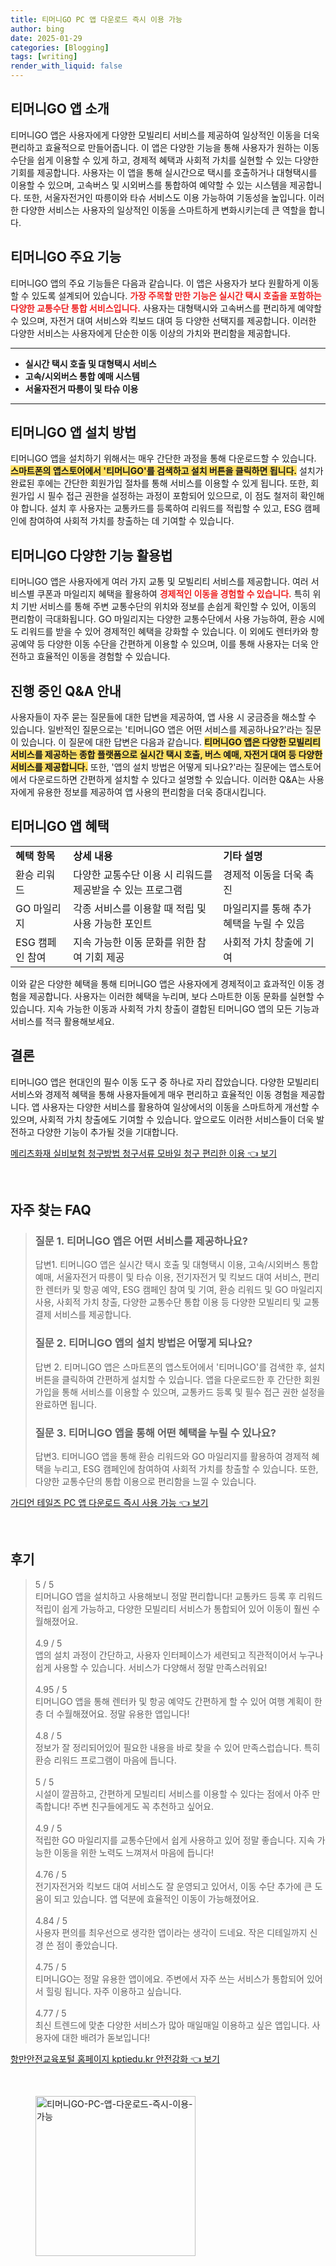 ```yaml
---
title: 티머니GO PC 앱 다운로드 즉시 이용 가능
author: bing
date: 2025-01-29
categories: [Blogging]
tags: [writing]
render_with_liquid: false
---
```



<h2 id='티머니GO_앱_소개'>티머니GO 앱 소개</h2>

<p>티머니GO 앱은 사용자에게 다양한 모빌리티 서비스를 제공하여 일상적인 이동을 더욱 편리하고 효율적으로 만들어줍니다. 이 앱은 다양한 기능을 통해 사용자가 원하는 이동 수단을 쉽게 이용할 수 있게 하고, 경제적 혜택과 사회적 가치를 실현할 수 있는 다양한 기회를 제공합니다. 사용자는 이 앱을 통해 실시간으로 택시를 호출하거나 대형택시를 이용할 수 있으며, 고속버스 및 시외버스를 통합하여 예약할 수 있는 시스템을 제공합니다. 또한, 서울자전거인 따릉이와 타슈 서비스도 이용 가능하여 기동성을 높입니다. 이러한 다양한 서비스는 사용자의 일상적인 이동을 스마트하게 변화시키는데 큰 역할을 합니다.</p>

<h2 id='티머니GO_주요_기능'>티머니GO 주요 기능</h2>

<p>티머니GO 앱의 주요 기능들은 다음과 같습니다. 이 앱은 사용자가 보다 원활하게 이동할 수 있도록 설계되어 있습니다. <b><span style="color: #ee2323;">가장 주목할 만한 기능은 실시간 택시 호출을 포함하는 다양한 교통수단 통합 서비스입니다.</span></b> 사용자는 대형택시와 고속버스를 편리하게 예약할 수 있으며, 자전거 대여 서비스와 킥보드 대여 등 다양한 선택지를 제공합니다. 이러한 다양한 서비스는 사용자에게 단순한 이동 이상의 가치와 편리함을 제공합니다.</p>

<hr />

<ul>
    <li><b>실시간 택시 호출 및 대형택시 서비스</b></li>
    <li><b>고속/시외버스 통합 예매 시스템</b></li>
    <li><b>서울자전거 따릉이 및 타슈 이용</b></li>
</ul>

<hr />

<h2 id='티머니GO_앱_설치_방법'>티머니GO 앱 설치 방법</h2>

<p>티머니GO 앱을 설치하기 위해서는 매우 간단한 과정을 통해 다운로드할 수 있습니다. <b><span style="background-color: #ffe066;">스마트폰의 앱스토어에서 '티머니GO'를 검색하고 설치 버튼을 클릭하면 됩니다.</span></b> 설치가 완료된 후에는 간단한 회원가입 절차를 통해 서비스를 이용할 수 있게 됩니다. 또한, 회원가입 시 필수 접근 권한을 설정하는 과정이 포함되어 있으므로, 이 점도 철저히 확인해야 합니다. 설치 후 사용자는 교통카드를 등록하여 리워드를 적립할 수 있고, ESG 캠페인에 참여하여 사회적 가치를 창출하는 데 기여할 수 있습니다.</p>

<h2 id='티머니GO_다양한_기능_활용법'>티머니GO 다양한 기능 활용법</h2>

<p>티머니GO 앱은 사용자에게 여러 가지 교통 및 모빌리티 서비스를 제공합니다. 여러 서비스별 쿠폰과 마일리지 혜택을 활용하여 <b><span style="color: #ee2323;">경제적인 이동을 경험할 수 있습니다.</span></b> 특히 위치 기반 서비스를 통해 주변 교통수단의 위치와 정보를 손쉽게 확인할 수 있어, 이동의 편리함이 극대화됩니다. GO 마일리지는 다양한 교통수단에서 사용 가능하여, 환승 시에도 리워드를 받을 수 있어 경제적인 혜택을 강화할 수 있습니다. 이 외에도 렌터카와 항공예약 등 다양한 이동 수단을 간편하게 이용할 수 있으며, 이를 통해 사용자는 더욱 안전하고 효율적인 이동을 경험할 수 있습니다.</p>

<h2 id='진행중인_QA_안내'>진행 중인 Q&A 안내</h2>

<p>사용자들이 자주 묻는 질문들에 대한 답변을 제공하여, 앱 사용 시 궁금증을 해소할 수 있습니다. 일반적인 질문으로는 '티머니GO 앱은 어떤 서비스를 제공하나요?'라는 질문이 있습니다. 이 질문에 대한 답변은 다음과 같습니다. <b><span style="background-color: #ffe066;">티머니GO 앱은 다양한 모빌리티 서비스를 제공하는 종합 플랫폼으로 실시간 택시 호출, 버스 예매, 자전거 대여 등 다양한 서비스를 제공합니다.</span></b> 또한, '앱의 설치 방법은 어떻게 되나요?'라는 질문에는 앱스토어에서 다운로드하면 간편하게 설치할 수 있다고 설명할 수 있습니다. 이러한 Q&A는 사용자에게 유용한 정보를 제공하여 앱 사용의 편리함을 더욱 증대시킵니다.</p>

<h2 id='티머니GO_앱_혜택'>티머니GO 앱 혜택</h2>

<table>
    <tr>
        <td><b>혜택 항목</b></td>
        <td><b>상세 내용</b></td>
        <td><b>기타 설명</b></td>
    </tr>
    <tr>
        <td>환승 리워드</td>
        <td>다양한 교통수단 이용 시 리워드를 제공받을 수 있는 프로그램</td>
        <td>경제적 이동을 더욱 촉진</td>
    </tr>
    <tr>
        <td>GO 마일리지</td>
        <td>각종 서비스를 이용할 때 적립 및 사용 가능한 포인트</td>
        <td>마일리지를 통해 추가 혜택을 누릴 수 있음</td>
    </tr>
    <tr>
        <td>ESG 캠페인 참여</td>
        <td>지속 가능한 이동 문화를 위한 참여 기회 제공</td>
        <td>사회적 가치 창출에 기여</td>
    </tr>
</table>

<p>이와 같은 다양한 혜택을 통해 티머니GO 앱은 사용자에게 경제적이고 효과적인 이동 경험을 제공합니다. 사용자는 이러한 혜택을 누리며, 보다 스마트한 이동 문화를 실현할 수 있습니다. 지속 가능한 이동과 사회적 가치 창출이 결합된 티머니GO 앱의 모든 기능과 서비스를 적극 활용해보세요.</p>

<h2 id='결론'>결론</h2>

<p>티머니GO 앱은 현대인의 필수 이동 도구 중 하나로 자리 잡았습니다. 다양한 모빌리티 서비스와 경제적 혜택을 통해 사용자들에게 매우 편리하고 효율적인 이동 경험을 제공합니다. 앱 사용자는 다양한 서비스를 활용하여 일상에서의 이동을 스마트하게 개선할 수 있으며, 사회적 가치 창출에도 기여할 수 있습니다. 앞으로도 이러한 서비스들이 더욱 발전하고 다양한 기능이 추가될 것을 기대합니다.</p>


<p><a class="click-button" title="메리츠화재 실비보험 청구방법 청구서류 모바일 청구 편리한 이용" href="https://purplelist.github.io/posts/%EB%A9%94%EB%A6%AC%EC%B8%A0%ED%99%94%EC%9E%AC-%EC%8B%A4%EB%B9%84%EB%B3%B4%ED%97%98-%EC%B2%AD%EA%B5%AC%EB%B0%A9%EB%B2%95-%EC%B2%AD%EA%B5%AC%EC%84%9C%EB%A5%98-%EB%AA%A8%EB%B0%94%EC%9D%BC-%EC%B2%AD%EA%B5%AC-%ED%8E%B8%EB%A6%AC%ED%95%9C-%EC%9D%B4%EC%9A%A9/" rel="dofollow">메리츠화재 실비보험 청구방법 청구서류 모바일 청구 편리한 이용 👈 보기</a></p><br>
<h2 id='자주_찾는_FAQ'>자주 찾는 FAQ</h2>
<div itemscope="" itemtype="https://schema.org/FAQPage"> 
<blockquote> 
<div itemscope="" itemprop="mainEntity" itemtype="https://schema.org/Question"> 
<h3 itemprop="name">질문 1. 티머니GO 앱은 어떤 서비스를 제공하나요?</h3> 
<div itemscope="" itemprop="acceptedAnswer" itemtype="https://schema.org/Answer"> 
<span itemprop="text"> 
<p>답변1. 티머니GO 앱은 실시간 택시 호출 및 대형택시 이용, 고속/시외버스 통합 예매, 서울자전거 따릉이 및 타슈 이용, 전기자전거 및 킥보드 대여 서비스, 편리한 렌터카 및 항공 예약, ESG 캠페인 참여 및 기여, 환승 리워드 및 GO 마일리지 사용, 사회적 가치 창출, 다양한 교통수단 통합 이용 등 다양한 모빌리티 및 교통 결제 서비스를 제공합니다.</p> 
</span> 
</div> 
</div> 

<div itemscope="" itemprop="mainEntity" itemtype="https://schema.org/Question"> 
<h3 itemprop="name">질문 2. 티머니GO 앱의 설치 방법은 어떻게 되나요?</h3> 
<div itemscope="" itemprop="acceptedAnswer" itemtype="https://schema.org/Answer"> 
<span itemprop="text"> 
<p>답변 2. 티머니GO 앱은 스마트폰의 앱스토어에서 '티머니GO'를 검색한 후, 설치 버튼을 클릭하여 간편하게 설치할 수 있습니다. 앱을 다운로드한 후 간단한 회원가입을 통해 서비스를 이용할 수 있으며, 교통카드 등록 및 필수 접근 권한 설정을 완료하면 됩니다.</p> 
</span> 
</div> 
</div> 

<div itemscope="" itemprop="mainEntity" itemtype="https://schema.org/Question"> 
<h3 itemprop="name">질문 3. 티머니GO 앱을 통해 어떤 혜택을 누릴 수 있나요?</h3> 
<div itemscope="" itemprop="acceptedAnswer" itemtype="https://schema.org/Answer"> 
<span itemprop="text"> 
<p>답변3. 티머니GO 앱을 통해 환승 리워드와 GO 마일리지를 활용하여 경제적 혜택을 누리고, ESG 캠페인에 참여하여 사회적 가치를 창출할 수 있습니다. 또한, 다양한 교통수단의 통합 이용으로 편리함을 느낄 수 있습니다.</p> 
</span> 
</div> 
</div> 
</blockquote> 
</div>
<p><a class="click-button" title="가디언 테일즈 PC 앱 다운로드 즉시 사용 가능" href="https://purplelist.github.io/posts/%EA%B0%80%EB%94%94%EC%96%B8-%ED%85%8C%EC%9D%BC%EC%A6%88-PC-%EC%95%B1-%EB%8B%A4%EC%9A%B4%EB%A1%9C%EB%93%9C-%EC%A6%89%EC%8B%9C-%EC%82%AC%EC%9A%A9-%EA%B0%80%EB%8A%A5/" rel="dofollow">가디언 테일즈 PC 앱 다운로드 즉시 사용 가능 👈 보기</a></p><br>
<h2 id='후기'>후기</h2>
<div itemscope itemtype="https://schema.org/Product">
  <blockquote>
  <div itemprop="review" itemscope itemtype="https://schema.org/Review">
      <div itemprop="reviewRating" itemscope itemtype="https://schema.org/Rating"> <span itemprop="ratingValue">5</span> / <span itemprop="bestRating">5</span> </div>
      <span itemprop="reviewBody">티머니GO 앱을 설치하고 사용해보니 정말 편리합니다! 교통카드 등록 후 리워드 적립이 쉽게 가능하고, 다양한 모빌리티 서비스가 통합되어 있어 이동이 훨씬 수월해졌어요.</span>
  </div>
  <br>
  <div itemprop="review" itemscope itemtype="https://schema.org/Review">
      <div itemprop="reviewRating" itemscope itemtype="https://schema.org/Rating"> <span itemprop="ratingValue">4.9</span> / <span itemprop="bestRating">5</span> </div>
      <span itemprop="reviewBody">앱의 설치 과정이 간단하고, 사용자 인터페이스가 세련되고 직관적이어서 누구나 쉽게 사용할 수 있습니다. 서비스가 다양해서 정말 만족스러워요!</span>
  </div>
  <br>
  <div itemprop="review" itemscope itemtype="https://schema.org/Review">
      <div itemprop="reviewRating" itemscope itemtype="https://schema.org/Rating"> <span itemprop="ratingValue">4.95</span> / <span itemprop="bestRating">5</span> </div>
      <span itemprop="reviewBody">티머니GO 앱을 통해 렌터카 및 항공 예약도 간편하게 할 수 있어 여행 계획이 한층 더 수월해졌어요. 정말 유용한 앱입니다!</span>
  </div>
  <br>
  <div itemprop="review" itemscope itemtype="https://schema.org/Review">
      <div itemprop="reviewRating" itemscope itemtype="https://schema.org/Rating"> <span itemprop="ratingValue">4.8</span> / <span itemprop="bestRating">5</span> </div>
      <span itemprop="reviewBody">정보가 잘 정리되어있어 필요한 내용을 바로 찾을 수 있어 만족스럽습니다. 특히 환승 리워드 프로그램이 마음에 듭니다.</span>
  </div>
  <br>
  <div itemprop="review" itemscope itemtype="https://schema.org/Review">
      <div itemprop="reviewRating" itemscope itemtype="https://schema.org/Rating"> <span itemprop="ratingValue">5</span> / <span itemprop="bestRating">5</span> </div>
      <span itemprop="reviewBody">시설이 깔끔하고, 간편하게 모빌리티 서비스를 이용할 수 있다는 점에서 아주 만족합니다! 주변 친구들에게도 꼭 추천하고 싶어요.</span>
  </div>
  <br>
  <div itemprop="review" itemscope itemtype="https://schema.org/Review">
      <div itemprop="reviewRating" itemscope itemtype="https://schema.org/Rating"> <span itemprop="ratingValue">4.9</span> / <span itemprop="bestRating">5</span> </div>
      <span itemprop="reviewBody">적립한 GO 마일리지를 교통수단에서 쉽게 사용하고 있어 정말 좋습니다. 지속 가능한 이동을 위한 노력도 느껴져서 마음에 듭니다!</span>
  </div>
  <br>
  <div itemprop="review" itemscope itemtype="https://schema.org/Review">
      <div itemprop="reviewRating" itemscope itemtype="https://schema.org/Rating"> <span itemprop="ratingValue">4.76</span> / <span itemprop="bestRating">5</span> </div>
      <span itemprop="reviewBody">전기자전거와 킥보드 대여 서비스도 잘 운영되고 있어서, 이동 수단 추가에 큰 도움이 되고 있습니다. 앱 덕분에 효율적인 이동이 가능해졌어요.</span>
  </div>
  <br>
  <div itemprop="review" itemscope itemtype="https://schema.org/Review">
      <div itemprop="reviewRating" itemscope itemtype="https://schema.org/Rating"> <span itemprop="ratingValue">4.84</span> / <span itemprop="bestRating">5</span> </div>
      <span itemprop="reviewBody">사용자 편의를 최우선으로 생각한 앱이라는 생각이 드네요. 작은 디테일까지 신경 쓴 점이 좋았습니다.</span>
  </div>
  <br>
  <div itemprop="review" itemscope itemtype="https://schema.org/Review">
      <div itemprop="reviewRating" itemscope itemtype="https://schema.org/Rating"> <span itemprop="ratingValue">4.75</span> / <span itemprop="bestRating">5</span> </div>
      <span itemprop="reviewBody">티머니GO는 정말 유용한 앱이에요. 주변에서 자주 쓰는 서비스가 통합되어 있어서 힐링 됩니다. 자주 이용하고 싶습니다.</span>
  </div>
  <br>
  <div itemprop="review" itemscope itemtype="https://schema.org/Review">
      <div itemprop="reviewRating" itemscope itemtype="https://schema.org/Rating"> <span itemprop="ratingValue">4.77</span> / <span itemprop="bestRating">5</span> </div>
      <span itemprop="reviewBody">최신 트렌드에 맞춘 다양한 서비스가 많아 매일매일 이용하고 싶은 앱입니다. 사용자에 대한 배려가 돋보입니다!</span>
  </div>
  </blockquote>
</div>
<p><a class="click-button" title="항만안전교육포털 홈페이지 kptiedu.kr 안전강화" href="https://purplelist.github.io/posts/%ED%95%AD%EB%A7%8C%EC%95%88%EC%A0%84%EA%B5%90%EC%9C%A1%ED%8F%AC%ED%84%B8-%ED%99%88%ED%8E%98%EC%9D%B4%EC%A7%80-kptiedu.kr-%EC%95%88%EC%A0%84%EA%B0%95%ED%99%94/" rel="dofollow">항만안전교육포털 홈페이지 kptiedu.kr 안전강화 👈 보기</a></p><br>
<figure class="image"><img src="https://purplelist.github.io/assets/img/thumbnail/티머니GO-PC-앱-다운로드-즉시-이용-가능.webp" alt="티머니GO-PC-앱-다운로드-즉시-이용-가능" width="256" height="256"></figure>
